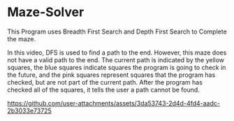 # Maze-Solver

This Program uses Breadth First Search and Depth First Search to Complete the maze. 

In this video, DFS is used to find a path to the end. However, this maze does not have a valid path to the end. The current path is indicated by the yellow squares, the blue squares indicate squares the program is going to check in the future, and the pink squares represent squares that the program has checked, but are not part of the current path. After the program has checked all of the squares, it tells the user a path cannot be found. 






https://github.com/user-attachments/assets/3da53743-2d4d-4fd4-aadc-2b3033e73725

